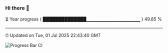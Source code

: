 ### Hi there 👋

⏳ Year progress { ██████████████▁▁▁▁▁▁▁▁▁▁▁▁▁▁▁▁ } 49.85 %

---

⏰ Updated on Tue, 01 Jul 2025 22:43:40 GMT

![Progress Bar CI](https://github.com/IshwaranRudhara/GIT-ACTION/workflows/Progress%20Bar%20CI/badge.svg)
